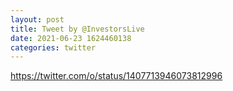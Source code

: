 ```yaml
--- 
layout: post 
title: Tweet by @InvestorsLive 
date: 2021-06-23 1624460138 
categories: twitter 
--- 
```

https://twitter.com/o/status/1407713946073812996